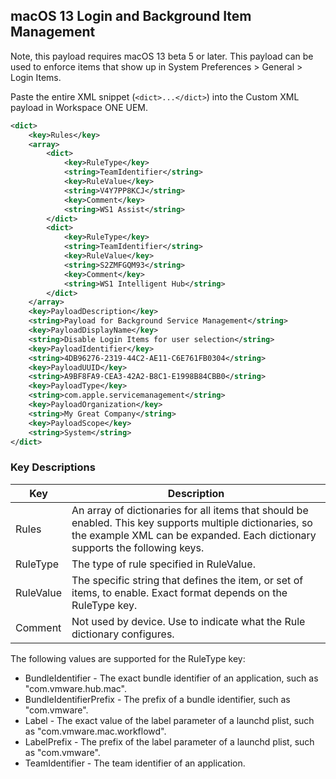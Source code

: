## macOS 13 Login and Background Item Management ##

Note, this payload requires macOS 13 beta 5 or later.  This payload can be used to enforce items that show up in System Preferences > General > Login Items.

Paste the entire XML snippet (`<dict>...</dict>`) into the Custom XML payload in Workspace ONE UEM.

```xml
<dict>
	<key>Rules</key>
	<array>
		<dict>
			<key>RuleType</key>
			<string>TeamIdentifier</string>
			<key>RuleValue</key>
			<string>V4Y7PP8KCJ</string>
			<key>Comment</key>
			<string>WS1 Assist</string>
		</dict>
		<dict>
			<key>RuleType</key>
			<string>TeamIdentifier</string>
			<key>RuleValue</key>
			<string>S2ZMFGQM93</string>
			<key>Comment</key>
			<string>WS1 Intelligent Hub</string>
		</dict>
	</array>
	<key>PayloadDescription</key>
	<string>Payload for Background Service Management</string>
	<key>PayloadDisplayName</key>
	<string>Disable Login Items for user selection</string>
	<key>PayloadIdentifier</key>
	<string>4DB96276-2319-44C2-AE11-C6E761FB0304</string>
	<key>PayloadUUID</key>
	<string>A9BF8FA9-CEA3-42A2-B8C1-E1998B84CBB0</string>
	<key>PayloadType</key>
	<string>com.apple.servicemanagement</string>
	<key>PayloadOrganization</key>
	<string>My Great Company</string>
	<key>PayloadScope</key>
	<string>System</string>
</dict>
```

### Key Descriptions ###

| Key           | Description   |
|---------------|---------------|
| Rules | An array of dictionaries for all items that should be enabled.  This key supports multiple dictionaries, so the example XML can be expanded.  Each dictionary supports the following keys. | 
| RuleType | The type of rule specified in RuleValue. | 
| RuleValue | The specific string that defines the item, or set of items, to enable.  Exact format depends on the RuleType key. | 
| Comment | Not used by device.  Use to indicate what the Rule dictionary configures. | 

The following values are supported for the RuleType key:

* BundleIdentifier - The exact bundle identifier of an application, such as "com.vmware.hub.mac".
* BundleIdentifierPrefix - The prefix of a bundle identifier, such as "com.vmware".
* Label - The exact value of the label parameter of a launchd plist, such as "com.vmware.mac.workflowd".
* LabelPrefix - The prefix of the label parameter of a launchd plist, such as "com.vmware".
* TeamIdentifier - The team identifier of an application.